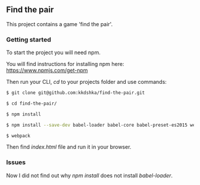 ## Find the pair

This project contains a game 'find the pair'.

### Getting started

To start the project you will need npm.

You will find instructions for installing npm here: https://www.npmjs.com/get-npm

Then run your CLI, _cd_ to your projects folder and use commands:
 
```sh
$ git clone git@github.com:kkdshka/find-the-pair.git

$ cd find-the-pair/

$ npm install

$ npm install --save-dev babel-loader babel-core babel-preset-es2015 webpack

$ webpack

```

Then find _index.html_ file and run it in your browser.

### Issues

Now I did not find out why _npm install_ does not install _babel-loader_.